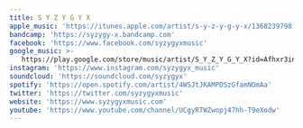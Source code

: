 ```yaml
---
title: S Y Z Y G Y X
apple_music: 'https://itunes.apple.com/artist/s-y-z-y-g-y-x/1368239798'
bandcamp: 'https://syzygy-x.bandcamp.com'
facebook: 'https://www.facebook.com/syzygyxmusic'
google_music: >-
   https://play.google.com/store/music/artist/S_Y_Z_Y_G_Y_X?id=Afhxr3indjsadlpfwhhjogzry5u
instagram: 'https://www.instagram.com/syzygyx_music'
soundcloud: 'https://soundcloud.com/syzygyx'
spotify: 'https://open.spotify.com/artist/4WSJtJKAMPDSzGfamNOmAa'
twitter: 'https://twitter.com/syzygyxmusic'
website: 'https://www.syzygyxmusic.com'
youtube: 'https://www.youtube.com/channel/UCgyRTWZwopj47hh-T9eXodw'
---
```

